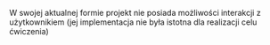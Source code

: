 W swojej aktualnej formie projekt nie posiada możliwości interakcji z użytkownikiem (jej implementacja nie była istotna dla realizacji celu ćwiczenia)
